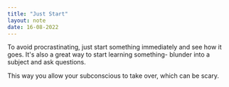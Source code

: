 ```yaml
---
title: "Just Start"
layout: note
date: 16-08-2022
---
```


To avoid procrastinating, just start something immediately and see how it goes.  It's also a great way to start learning something- blunder into a subject and ask questions.

This way you allow your subconscious to take over, which can be scary. 


